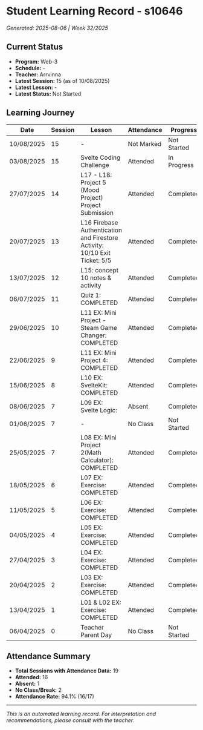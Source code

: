 # Student Learning Record - s10646
*Generated: 2025-08-06 | Week 32/2025*

## Current Status
- **Program:** Web-3
- **Schedule:**  -
- **Teacher:** Arrvinna
- **Latest Session:** 15 (as of 10/08/2025)
- **Latest Lesson:** -
- **Latest Status:** Not Started

## Learning Journey
| Date | Session | Lesson | Attendance | Progress |
|------|---------|--------|------------|----------|
| 10/08/2025 | 15 | - | Not Marked | Not Started |
| 03/08/2025 | 15 | Svelte Coding Challenge | Attended | In Progress |
| 27/07/2025 | 14 | L17 - L18: Project 5 (Mood Project) Project Submission | Attended | Completed |
| 20/07/2025 | 13 | L16 Firebase Authentication and Firestore Activity: 10/10 Exit Ticket: 5/5 | Attended | Completed |
| 13/07/2025 | 12 | L15: concept 10 notes & activity | Attended | Completed |
| 06/07/2025 | 11 | Quiz 1: COMPLETED | Attended | Completed |
| 29/06/2025 | 10 | L11 EX: Mini Project - Steam Game Changer: COMPLETED | Attended | Completed |
| 22/06/2025 | 9 | L11 EX: Mini Project 4: COMPLETED | Attended | Completed |
| 15/06/2025 | 8 | L10 EX: SvelteKit: COMPLETED | Attended | Completed |
| 08/06/2025 | 7 | L09 EX: Svelte Logic: | Absent | Completed |
| 01/06/2025 | 7 | - | No Class | Not Started |
| 25/05/2025 | 7 | L08 EX: Mini Project 2(Math Calculator): COMPLETED | Attended | Completed |
| 18/05/2025 | 6 | L07 EX: Exercise: COMPLETED | Attended | Completed |
| 11/05/2025 | 5 | L06 EX: Exercise: COMPLETED | Attended | Completed |
| 04/05/2025 | 4 | L05 EX: Exercise: COMPLETED | Attended | Completed |
| 27/04/2025 | 3 | L04 EX: Exercise: COMPLETED | Attended | Completed |
| 20/04/2025 | 2 | L03 EX: Exercise: COMPLETED | Attended | Completed |
| 13/04/2025 | 1 | L01 & L02 EX: Exercise: COMPLETED | Attended | Completed |
| 06/04/2025 | 0 | Teacher Parent Day | No Class | Not Started |

## Attendance Summary
- **Total Sessions with Attendance Data:** 19
- **Attended:** 16
- **Absent:** 1
- **No Class/Break:** 2
- **Attendance Rate:** 94.1% (16/17)

---
*This is an automated learning record. For interpretation and recommendations, please consult with the teacher.*